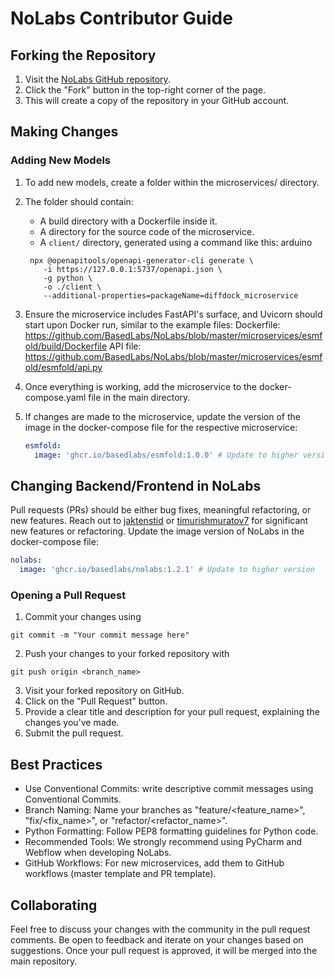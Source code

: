 # NoLabs Contributor Guide

## Forking the Repository
1. Visit the [NoLabs GitHub repository](https://github.com/BasedLabs/NoLabs).
2. Click the "Fork" button in the top-right corner of the page.
3. This will create a copy of the repository in your GitHub account.

## Making Changes
### Adding New Models
1. To add new models, create a folder within the microservices/ directory.
2. The folder should contain:
   - A build directory with a Dockerfile inside it.
   - A directory for the source code of the microservice.
   - A `client/` directory, generated using a command like this:
   arduino
   ```shell
    npx @openapitools/openapi-generator-cli generate \
       -i https://127.0.0.1:5737/openapi.json \
       -g python \
       -o ./client \
       --additional-properties=packageName=diffdock_microservice
   ```
   
3. Ensure the microservice includes FastAPI's surface, and Uvicorn should start upon Docker run, similar to the example files:
   Dockerfile: https://github.com/BasedLabs/NoLabs/blob/master/microservices/esmfold/build/Dockerfile
   API file: https://github.com/BasedLabs/NoLabs/blob/master/microservices/esmfold/esmfold/api.py
4. Once everything is working, add the microservice to the docker-compose.yaml file in the main directory.
5. If changes are made to the microservice, update the version of the image in the docker-compose file for the respective microservice:
   ```yaml
   esmfold:
     image: 'ghcr.io/basedlabs/esmfold:1.0.0' # Update to higher version
   ```
## Changing Backend/Frontend in NoLabs
   Pull requests (PRs) should be either bug fixes, meaningful refactoring, or new features. 
   Reach out to [jaktenstid](https://github.com/jaktenstid) or [timurishmuratov7](https://github.com/timurishmuratov7) for significant new features or refactoring.
   Update the image version of NoLabs in the docker-compose file:
   ```yaml
   nolabs:
     image: 'ghcr.io/basedlabs/nolabs:1.2.1' # Update to higher version
   ```
### Opening a Pull Request
   1. Commit your changes using 
   ```
   git commit -m "Your commit message here"
   ```
   
   2. Push your changes to your forked repository with 
   ```
   git push origin <branch_name>
   ```
   
   3. Visit your forked repository on GitHub.
   4. Click on the "Pull Request" button.
   5. Provide a clear title and description for your pull request, explaining the changes you've made.
   6. Submit the pull request.

## Best Practices
- Use Conventional Commits: write descriptive commit messages using Conventional Commits. 
- Branch Naming: Name your branches as "feature/<feature_name>", "fix/<fix_name>", or "refactor/<refactor_name>".
- Python Formatting: Follow PEP8 formatting guidelines for Python code.
- Recommended Tools: We strongly recommend using PyCharm and Webflow when developing NoLabs.
- GitHub Workflows: For new microservices, add them to GitHub workflows (master template and PR template).

## Collaborating
   Feel free to discuss your changes with the community in the pull request comments.
   Be open to feedback and iterate on your changes based on suggestions.
   Once your pull request is approved, it will be merged into the main repository.
